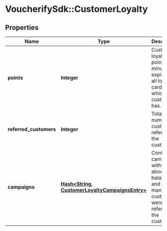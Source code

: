 # VoucherifySdk::CustomerLoyalty

## Properties

| Name | Type | Description | Notes |
| ---- | ---- | ----------- | ----- |
| **points** | **Integer** | Customer&#39;s loyalty points minus expired for all loyalty cards which the customer has. | [optional] |
| **referred_customers** | **Integer** | Total number of customers referred by the customer. | [optional] |
| **campaigns** | [**Hash&lt;String, CustomerLoyaltyCampaignsEntry&gt;**](CustomerLoyaltyCampaignsEntry.md) | Contains campaigns with details about point balances and how many customers were referred by the customer. | [optional] |

